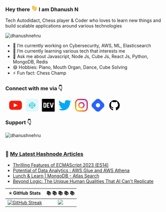 ### <p>Hey there <img src="https://raw.githubusercontent.com/DhanushNehru/DhanushNehru/master/assets/wave.gif" width="20px" height="20px"/> I am Dhanush N</p> 

Tech Autodidact, Chess player & Coder who loves to learn new things and build scalable applications around various technologies

<p align="left"> <img src="https://komarev.com/ghpvc/?username=dhanushnehru&label=Profile%20views&color=0e75b6&style=flat" alt="dhanushnehru" /> </p>

- 🔭 I’m currently working on Cybersecurity, AWS, ML, Elasticsearch
- 🌱 I’m currently learning various tech that interests me
- 💬 Ask me about Javascript, Node Js, Cube Js, React Js, Python, MongoDB, Redis
- 😄 Hobbies: Piano, Mouth Organ, Dance, Cube Solving
- ⚡ Fun fact: Chess Champ

### Connect with me via 👇
<p align="left">&nbsp&nbsp
<a href="https://youtube.com/@dhanushnehru/?sub_confirmation=1" target="blank"><img align="center" src="https://raw.githubusercontent.com/DhanushNehru/DhanushNehru/master/assets/youtube.svg" alt="YouTube" height="40" width="40" /></a>&nbsp&nbsp
<a href="https://codepen.io/dhanushnehru" target="blank"><img align="center" src="https://raw.githubusercontent.com/DhanushNehru/DhanushNehru/master/assets/codepen.svg" alt="Codepen" height="40" width="40" /></a>&nbsp&nbsp
<a href="https://dev.to/dhanushnehru" target="blank"><img align="center" src="https://raw.githubusercontent.com/DhanushNehru/DhanushNehru/master/assets/dev-black.png" alt="Dev" height="40" width="40" /></a>&nbsp&nbsp
<a href="https://twitter.com/Dhanush_Nehru" target="blank"><img align="center" src="https://raw.githubusercontent.com/DhanushNehru/DhanushNehru/master/assets/twitter.svg" alt="Twitter" height="40" width="40" /></a>&nbsp&nbsp
<a href="https://instagram.com/dhanush_nehru" target="blank"><img align="center" src="https://raw.githubusercontent.com/DhanushNehru/DhanushNehru/master/assets/instagram.svg" alt="Instagram" height="40" width="40" /></a>&nbsp&nbsp
<a href="https://hashnode.com/@dhanushnehru"><img align="center" src="https://github.com/DhanushNehru/DhanushNehru/blob/master/assets/Hashnode.png" title="Hashnode" alt="Hashnode"  height="40" width="40"/></a>&nbsp&nbsp
<a href="https://github.com/DhanushNehru"><img align="center" src="https://github.com/DhanushNehru/DhanushNehru/blob/master/assets/Github.png" title="GitHub" alt="GitHub" height="40" width="40"/></a>
</p>

### Support 👇
<p><a href="https://ko-fi.com/dhanushnehru"> <img align="left" src="https://cdn.buymeacoffee.com/buttons/v2/default-yellow.png" height="50" width="210" alt="dhanushnehru" /></a></p>

<br></br>

<!-- **📕 Latest dev.to posts [@dhanushnehru](https://dev.to/dhanushnehru)** -->
<!-- DEVTO-BLOG-LIST:START -->
<!-- DEVTO-BLOG-LIST:END --> 

### 📕 [My Latest Hashnode Articles](https://hashnode.com/@dhanushnehru)
<!-- HASHNODE-BLOG-LIST:START -->
- [Thrilling Features of ECMAScript 2023 &lpar;ES14&rpar;](https://dhanushnehru.hashnode.dev/thrilling-features-of-ecmascript-2023-es14)
- [Potential of Data Analytics : AWS Glue and AWS Athena](https://dhanushnehru.hashnode.dev/potential-of-data-analytics-aws-glue-and-aws-athena)
- [Lunch &amp; Learn | MongoDB - Atlas Search](https://dhanushnehru.hashnode.dev/lunch-learn-mongodb-atlas-search)
- [Beyond Logic: The Unique Human Qualities That AI Can&#39;t Replicate](https://dhanushnehru.hashnode.dev/beyond-logic-the-unique-human-qualities-that-ai-cant-replicate)
<!-- HASHNODE-BLOG-LIST:END -->
 
:star: GitHub Stats         |  📚  📚  📚  📚  📚
:--------------------------:|:-------------------------: 
[![GitHub Streak](https://streak-stats.demolab.com/?user=DhanushNehru)](https://git.io/streak-stats) | ![](https://github-readme-stats.vercel.app/api/top-langs/?username=DhanushNehru&theme=vue-dark&hide_border=true&include_all_commits=true&count_private=true&layout=compact)
 
<img src="https://holopin.me/dhanushnehru" alt="" class="image--center mx-auto">
